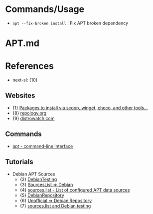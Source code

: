 # Commands/Usage

* `apt --fix-broken install` : Fix APT broken dependency

# APT.md

# References

* next-sl: {10}

## Websites

* {1} [Packages to install via scoop, winget, choco, and other tools...](https://gist.github.com/mikepruett3/7ca6518051383ee14f9cf8ae63ba18a7)
* {8} [repology.org](https://repology.org/)
* {9} [distrowatch.com](https://distrowatch.com/)

## Commands

* [apt - command-line interface](https://man.archlinux.org/man/apt.8.en)

## Tutorials

* Debian APT Sources
  * {2} [DebianTesting](https://wiki.debian.org/DebianTesting)
  * {3} [SourcesList => Debian](https://wiki.debian.org/SourcesList)
  * {4} [sources.list - List of configured APT data sources](https://manpages.debian.org/bookworm/apt/sources.list.5.en.html)
  * {5} [DebianRepository](https://wiki.debian.org/DebianRepository)
  * {6} [Unofficial => Debian Repository](https://wiki.debian.org/DebianRepository/Unofficial)
  * {7} [sources.list and Debian testing](https://www.reddit.com/r/debian/comments/1alt66a/sourceslist_and_debian_testing/)
